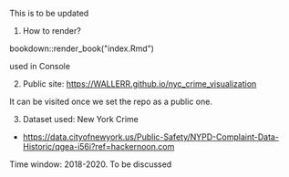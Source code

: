 This is to be updated



1. How to render?

bookdown::render_book("index.Rmd")

used in Console


2. Public site:
https://WALLERR.github.io/nyc_crime_visualization

It can be visited once we set the repo as a public one.


3. Dataset used:
New York Crime
* https://data.cityofnewyork.us/Public-Safety/NYPD-Complaint-Data-Historic/qgea-i56i?ref=hackernoon.com

Time window: 2018-2020. To be discussed